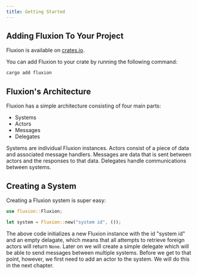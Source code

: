 ```yaml
---
title: Getting Started
---
```



## Adding Fluxion To Your Project

Fluxion is available on [crates.io](https://crates.io/crates/fluxion).

You can add Fluxion to your crate by running the following command:
```sh
cargo add fluxion
```

## Fluxion's Architecture

Fluxion has a simple architecture consisting of four main parts:
- Systems
- Actors
- Messages
- Delegates

Systems are individual Fluxion instances.
Actors consist of a piece of data and associated message handlers.
Messages are data that is sent between actors and the responses to that data.
Delegates handle communications between systems.

## Creating a System

Creating a Fluxion system is super easy:

```rust
use fluxion::Fluxion;

let system = Fluxion::new("system id", ());
```

The above code initializes a new Fluxion instance with the id "system id" and an empty delagate, which means that all attempts to retrieve foreign actors will return `None`. Later on we will create a simple delegate which will be able to send messages between multiple systems. Before we get to that point, however, we first need to add an actor to the system. We will do this in the next chapter.